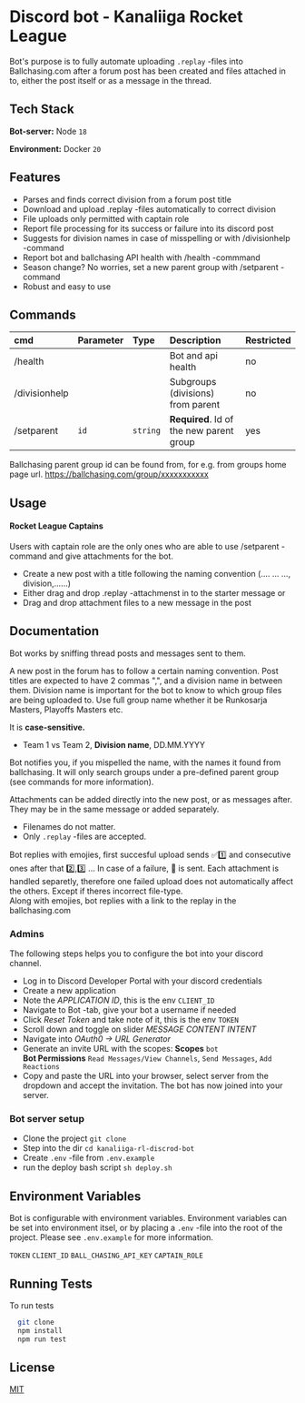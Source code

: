
# Discord bot - Kanaliiga Rocket League

Bot's purpose is to fully automate uploading `.replay` -files into Ballchasing.com after a forum post has been created and files attached in to, either the post itself or as a message in the thread. 


## Tech Stack


**Bot-server:** Node `18`

**Environment:** Docker `20`

## Features

- Parses and finds correct division from a forum post title 
- Download and upload .replay -files automatically to correct division
- File uploads only permitted with captain role
- Report file processing for its success or failure into its discord post
- Suggests for division names in case of misspelling or with /divisionhelp -command
- Report bot and ballchasing API health with /health -commmand
- Season change? No worries, set a new parent group with /setparent -command
- Robust and easy to use




## Commands

|cmd| Parameter | Type     | Description                       | Restricted |
|:---| :-------- | :------- | :-------------------------------- | :-----|
|/health|      |  |  Bot and api health | no |
|/divisionhelp|       |  | Subgroups (divisions) from parent | no |
|/setparent| `id`      | `string` | **Required**. Id of the new parent group | yes |

Ballchasing parent group id can be found from, for e.g. from groups home page url. 
https://ballchasing.com/group/xxxxxxxxxxx
## Usage

#### Rocket League Captains

Users with captain role are the only ones who are able to use /setparent -command and give attachments for the bot.

- Create a new post with a title following the naming convention (.... ... ..., division,......)
- Either drag and drop .replay -attachmenst in to the starter message or
- Drag and drop attachment files to a new message in the post


## Documentation

Bot works by sniffing thread posts and messages sent to them. 

A new post in the forum has to follow a certain naming convention. Post titles are expected to have 2 commas ",", and a division name in between them. Division name is important for the bot to know to which group files are being uploaded to. Use full group name whether it be Runkosarja Masters, Playoffs Masters etc.

It is **case-sensitive.** 
 - Team 1 vs Team 2, **Division name**, DD.MM.YYYY

Bot notifies you, if you mispelled the name, with the names it found from ballchasing. It will only search groups under a pre-defined parent group (see commands for more information). 

Attachments can be added directly into the new post, or as messages after. They may be in the same message or added separately. 
- Filenames do not matter. 
- Only `.replay` -files are accepted. 

Bot replies with emojies, first succesful upload sends ✅1️⃣ and consecutive ones after that 2️⃣,3️⃣ ... 
In case of a failure, 🚫 is sent. Each attachment is handled separetly, therefore one failed upload does not automatically affect the others. Except if theres incorrect file-type. \
Along with emojies, bot replies with a link to the replay in the ballchasing.com



### Admins

The following steps helps you to configure the bot into your discord channel. 

- Log in to Discord Developer Portal with your discord credentials
- Create a new application
- Note the *APPLICATION ID*, this is the env `CLIENT_ID`
- Navigate to Bot -tab, give your bot a username if needed
- Click *Reset Token* and take note of it, this is the env `TOKEN`
- Scroll down and toggle on slider *MESSAGE CONTENT INTENT* 
- Navigate into *OAuth0 -> URL Generator*
- Generate an invite URL with the scopes:
**Scopes** `bot`\
**Bot Permissions** `Read Messages/View Channels`, `Send Messages`, `Add Reactions`
- Copy and paste the URL into your browser, select server from the dropdown and accept the invitation. The bot has now joined into your server. 



### Bot server setup

- Clone the project `git clone`
- Step into the dir `cd kanaliiga-rl-discrod-bot`
- Create `.env` -file from `.env.example`
- run the deploy bash script `sh deploy.sh`

## Environment Variables

Bot is configurable with environment variables. Environment variables can be set into environment itsel, or by placing a `.env` -file into the root of the project. Please see `.env.example` for more information. 

`TOKEN`
`CLIENT_ID`
`BALL_CHASING_API_KEY`
`CAPTAIN_ROLE`

## Running Tests

To run tests

```bash
  git clone
  npm install
  npm run test
```


## License

[MIT](https://choosealicense.com/licenses/mit/)


